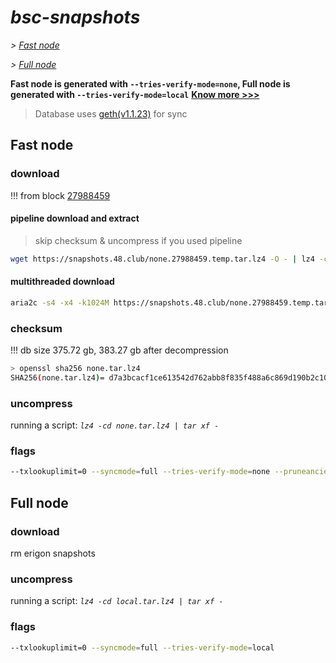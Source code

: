 # *bsc-snapshots*


*\> [Fast node](#fast-node)*

*\> [Full node](#full-node)*

**Fast node is generated with `--tries-verify-mode=none`, Full node is generated with `--tries-verify-mode=local`**
**[Know more >>>](https://github.com/bnb-chain/bsc/pull/926)**

> Database uses [geth(v1.1.23)](https://github.com/bnb-chain/bsc/releases/tag/v1.1.23) for sync


## Fast node

### download

<!-- begin_none -->

!!! from block [27988459](https://bscscan.com/block/27988459)

#### pipeline download and extract
> skip checksum & uncompress if you used pipeline
```bash
wget https://snapshots.48.club/none.27988459.temp.tar.lz4 -O - | lz4 -cd | tar xf -
```

#### multithreaded download

```bash
aria2c -s4 -x4 -k1024M https://snapshots.48.club/none.27988459.temp.tar.lz4 -o none.tar.lz4
```


### checksum

!!! db size 375.72 gb, 383.27 gb after decompression
```bash
> openssl sha256 none.tar.lz4
SHA256(none.tar.lz4)= d7a3bcacf1ce613542d762abb8f835f488a6c869d190b2c101f56061bb02486a
```

<!-- end_none -->

### uncompress


running a script: _`lz4 -cd none.tar.lz4 | tar xf -`_


### flags


```bash
--txlookuplimit=0 --syncmode=full --tries-verify-mode=none --pruneancient=true --diffblock=5000
```


## Full node


### download

<!-- begin_local -->

rm erigon snapshots

<!-- end_local -->


### uncompress


running a script: _`lz4 -cd local.tar.lz4 | tar xf -`_


### flags


```bash
--txlookuplimit=0 --syncmode=full --tries-verify-mode=local
```
